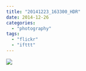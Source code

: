 ```yaml
---
title: "20141223_163300_HDR"
date: 2014-12-26
categories: 
  - "photography"
tags: 
  - "flickr"
  - "ifttt"
---
```


![](https://farm8.staticflickr.com/7490/16088465106_fab2b18c44_b.jpg)
